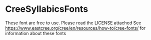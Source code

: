 # CreeSyllabicsFonts
These font are free to use. Please read the LICENSE attached
See https://www.eastcree.org/cree/en/resources/how-to/cree-fonts/ for information about these fonts
